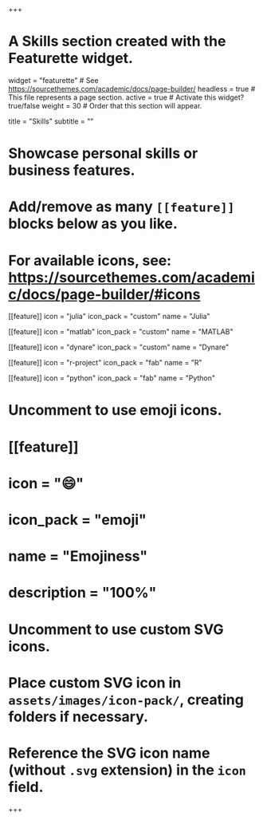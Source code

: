 +++
# A Skills section created with the Featurette widget.
widget = "featurette"  # See https://sourcethemes.com/academic/docs/page-builder/
headless = true  # This file represents a page section.
active = true  # Activate this widget? true/false
weight = 30  # Order that this section will appear.

title = "Skills"
subtitle = ""

# Showcase personal skills or business features.
# 
# Add/remove as many `[[feature]]` blocks below as you like.
# 
# For available icons, see: https://sourcethemes.com/academic/docs/page-builder/#icons

[[feature]]
  icon = "julia"
  icon_pack = "custom"
  name = "Julia"
 
[[feature]]
  icon = "matlab"
  icon_pack = "custom"
  name = "MATLAB"
  
[[feature]]
  icon = "dynare"
  icon_pack = "custom"
  name = "Dynare"

[[feature]]
  icon = "r-project"
  icon_pack = "fab"
  name = "R"  

[[feature]]
  icon = "python"
  icon_pack = "fab"
  name = "Python"  



# Uncomment to use emoji icons.
# [[feature]]
#  icon = ":smile:"
#  icon_pack = "emoji"
#  name = "Emojiness"
#  description = "100%"  

# Uncomment to use custom SVG icons.
# Place custom SVG icon in `assets/images/icon-pack/`, creating folders if necessary.
# Reference the SVG icon name (without `.svg` extension) in the `icon` field.

+++

